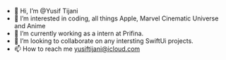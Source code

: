 - 👋 Hi, I’m @Yusif Tijani
- 👀 I’m interested in coding, all things Apple, Marvel Cinematic Universe and Anime
- 🌱 I’m currently working as a intern at Prifina.
- 💞️ I’m looking to collaborate on any intersting SwiftUi projects.
- 📫 How to reach me yusiftijani@icloud.com

<!---
greynoodle/greynoodle is a ✨ special ✨ repository because its `README.md` (this file) appears on your GitHub profile.
You can click the Preview link to take a look at your changes.
--->
